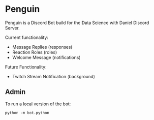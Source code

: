 # Penguin

Penguin is a Discord Bot build for the Data Science with Daniel Discord Server.

Current functionality:
- Message Replies (responses)
- Reaction Roles (roles)
- Welcome Message (notifications)

Future Functionality:
- Twitch Stream Notification (background)

## Admin

To run a local version of the bot:
```
python -m bot.python
```
